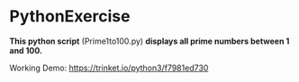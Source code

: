 # PythonExercise

**This python script** (Prime1to100.py) **displays all prime numbers between 1 and 100.**

Working Demo: https://trinket.io/python3/f7981ed730
